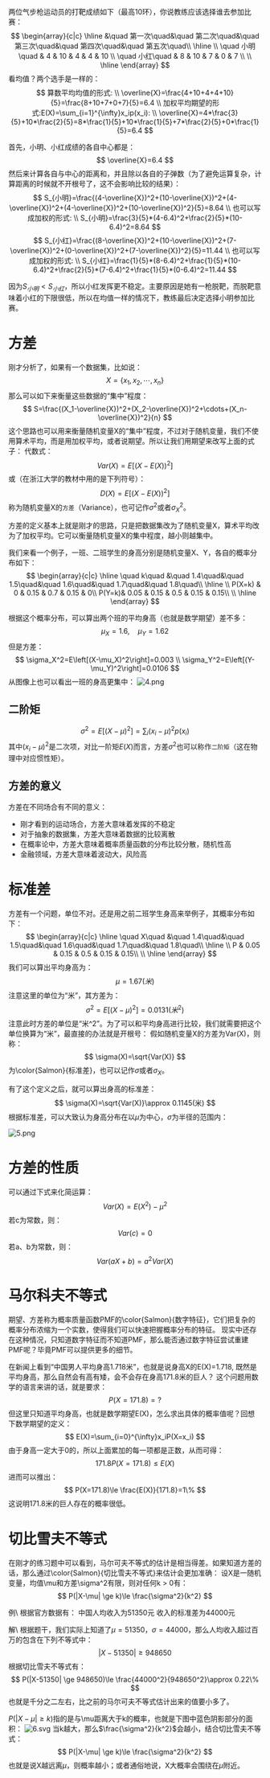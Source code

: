 两位气步枪运动员的打靶成绩如下（最高10环），你说教练应该选择谁去参加比赛：
$$
\begin{array}{c|c}
    \hline
    &\quad 第一次\quad&\quad 第二次\quad&\quad 第三次\quad&\quad 第四次\quad&\quad 第五次\quad\\
    \hline
    \\
    \quad 小明\quad & 4 & 10 & 4 & 4 & 10 \\
    \quad 小红\quad & 8 & 10 & 7 & 0 & 7 \\
    \\
    \hline
\end{array}
$$
看均值？两个选手是一样的：
$$
算数平均均值的形式: \\
\overline{X}=\frac{4+10+4+4+10}{5}=\frac{8+10+7+0+7}{5}=6.4 \\
加权平均期望的形式:E(X)=\sum_{i=1}^{\infty}x_ip(x_i):  \\
\overline{X}=4*\frac{3}{5}+10*\frac{2}{5}=8*\frac{1}{5}+10*\frac{1}{5}+7*\frac{2}{5}+0*\frac{1}{5}=6.4
$$


首先，小明、小红成绩的各自中心都是：
$$
\overline{X}=6.4
$$
然后来计算各自与中心的距离和，并且除以各自的子弹数（为了避免运算复杂，计算距离的时候就不开根号了，这不会影响比较的结果）：
$$
S_{小明}=\frac{(4-\overline{X})^2+(10-\overline{X})^2+(4-\overline{X})^2+(4-\overline{X})^2+(10-\overline{X})^2}{5}=8.64  \\
也可以写成加权的形式: \\
S_{小明}=\frac{3}{5}*(4-6.4)^2+\frac{2}{5}*(10-6.4)^2=8.64
$$
$$
S_{小红}=\frac{(8-\overline{X})^2+(10-\overline{X})^2+(7-\overline{X})^2+(0-\overline{X})^2+(7-\overline{X})^2}{5}=11.44  \\
也可以写成加权的形式: \\
S_{小红}=\frac{1}{5}*(8-6.4)^2+\frac{1}{5}*(10-6.4)^2+\frac{2}{5}*(7-6.4)^2+\frac{1}{5}*(0-6.4)^2=11.44
$$

因为$S_{小明} < S_{小红}$，所以小红发挥更不稳定。主要原因是她有一枪脱靶，而脱靶意味着小红的下限很低，所以在均值一样的情况下，教练最后决定选择小明参加比赛。


# 方差
刚才分析了，如果有一个数据集，比如说：
$$
X=\{x_1,x_2,\cdots,x_n\}
$$
那么可以如下来衡量这些数据的“集中”程度：
$$
S=\frac{(X_1-\overline{X})^2+(X_2-\overline{X})^2+\cdots+(X_n-\overline{X})^2}{n}
$$
这个思路也可以用来衡量随机变量X的“集中”程度，不过对于随机变量，我们不使用算术平均，而是用加权平均，或者说期望。所以让我们用期望来改写上面的式子：
代数式：
$$
Var(X)=E\left[\Big(X-E(X)\Big)^2\right]
$$
或（在浙江大学的教材中用的是下列符号）：
$$
D(X)=E\left[\Big(X-E(X)\Big)^2\right]
$$
称为随机变量X的`方差`（Variance），也可记作$\sigma^2$或者$\sigma_X^2$。

方差的定义基本上就是刚才的思路，只是把数据集改为了随机变量X，算术平均改为了加权平均。它可以衡量随机变量X的集中程度，越小则越集中。

我们来看一个例子，一班、二班学生的身高分别是随机变量X、Y，各自的概率分布如下：
$$
\begin{array}{c|c}
    \hline
    \quad k\quad &\quad 1.4\quad&\quad 1.5\quad&\quad 1.6\quad&\quad 1.7\quad&\quad 1.8\quad\\
    \hline
    \\
    P(X=k) & 0 & 0.15 & 0.7 & 0.15 & 0\\
    P(Y=k)& 0.05 & 0.15 & 0.5 & 0.15 & 0.15\\
    \\
    \hline
\end{array}
$$

根据这个概率分布，可以算出两个班的平均身高（也就是数学期望）差不多：
$$
\mu_X=1.6,\quad \mu_Y=1.62
$$
但是方差：
$$
\sigma_X^2=E\left[(X-\mu_X)^2\right]=0.003  \\
\sigma_Y^2=E\left[(Y-\mu_Y)^2\right]=0.0106
$$
从图像上也可以看出一班的身高更集中：
![4.png](4.png)
## 二阶矩
$$
\sigma^2=E\left[(X-\mu)^2\right]=\sum_{i}(x_i-\mu)^2p(x_i)
$$
其中$(x_i-\mu)^2$是二次项，对比一阶矩$E(X)$而言，方差$\sigma^2$也可以称作`二阶矩`（这在物理中对应惯性矩）。

## 方差的意义
方差在不同场合有不同的意义：
- 刚才看到的运动场合，方差大意味着发挥的不稳定
- 对于抽象的数据集，方差大意味着数据的比较离散
- 在概率论中，方差大意味着概率质量函数的分布比较分散，随机性高
- 金融领域，方差大意味着波动大，风险高


# 标准差
方差有一个问题，单位不对。还是用之前二班学生身高来举例子，其概率分布如下：
$$
\begin{array}{c|c}
    \hline
    \quad X\quad &\quad 1.4\quad&\quad 1.5\quad&\quad 1.6\quad&\quad 1.7\quad&\quad 1.8\quad\\
    \hline
    \\
    P & 0.05 & 0.15 & 0.5 & 0.15 & 0.15\\
    \\
    \hline
\end{array}
$$
我们可以算出平均身高为：
$$
\mu=1.67(米)
$$
注意这里的单位为“米”，其方差为：
$$
\sigma^2=E\left[\Big(X-\mu\Big)^2\right]=0.0131(米^2)
$$
注意此时方差的单位是“米^2”。为了可以和平均身高进行比较，我们就需要把这个单位换算为“米”，最直接的办法就是开根号：
假如随机变量X的方差为Var(X)，则称：
$$
\sigma(X)=\sqrt{Var(X)}
$$
为\color{Salmon}{标准差}，也可以记作$\sigma$或者$\sigma_X$。

有了这个定义之后，就可以算出身高的标准差：
$$
\sigma(X)=\sqrt{Var(X)}\approx 0.1145(米)
$$
根据标准差，可以大致认为身高分布在以$\mu$为中心，$\sigma$为半径的范围内：

![5.png](5.png)

# 方差的性质
可以通过下式来化简运算：
$$
Var(X)=E\left(X^2\right)-\mu^2
$$
若c为常数，则：
$$
Var(c)=0
$$
若a、b为常数，则：
$$
Var(aX+b)=a^2Var(X)
$$

# 马尔科夫不等式
期望、方差称为概率质量函数PMF的\color{Salmon}{数字特征}，它们把复杂的概率分布浓缩为一个实数，使得我们可以快速把握概率分布的特征。
现实中还存在这种情况，只知道数字特征而不知道PMF，那么能否通过数字特征尝试重建PMF呢？毕竟PMF可以提供更多的细节。

在新闻上看到“中国男人平均身高1.718米”，也就是说身高X的E(X)=1.718, 既然是平均身高，那么自然会有高有矮，会不会存在身高171.8米的巨人？
这个问题用数学的语言来讲的话，就是要求：
$$
P(X=171.8)=?
$$
但这里只知道平均身高，也就是数学期望E(X)，怎么求出具体的概率值呢？回想下数学期望的定义：
$$
E(X)=\sum_{i=0}^{\infty}x_iP(X=x_i)
$$
由于身高一定大于0的，所以上面累加的每一项都是正数，从而可得：
$$
171.8 P(X=171.8)\le E(X)
$$
进而可以推出：
$$
P(X=171.8)\le \frac{E(X)}{171.8}=1\%
$$
这说明171.8米的巨人存在的概率很低。

# 切比雪夫不等式
在刚才的练习题中可以看到，马尔可夫不等式的估计是相当得差。如果知道方差的话，那么通过\color{Salmon}{切比雪夫不等式}来估计会更加准确：
设X是一随机变量，均值\mu和方差\sigma^2有限，则对任何k > 0有：
$$
P(|X-\mu| \ge k)\le \frac{\sigma^2}{k^2}
$$

例\ 根据官方数据有：
中国人均收入为51350元
收入的标准差为44000元

解\ 根据题干，我们实际上知道了$\mu=51350$，$\sigma=44000$，那么人均收入超过百万的包含在下列不等式中：
$$
|X-51350| \ge 948650
$$
根据切比雪夫不等式有：
$$
P(|X-51350| \ge 948650)\le \frac{44000^2}{948650^2}\approx 0.22\%
$$
也就是千分之二左右，比之前的马尔可夫不等式估计出来的值要小多了。

$P(|X-\mu| \ge k)$指的是与\mu距离大于k的概率，也就是下图中蓝色阴影部分的面积：
![6.svg](6.svg)
当k越大，那么$\frac{\sigma^2}{k^2}$会越小，结合切比雪夫不等式：
$$
P(|X-\mu| \ge k)\le \frac{\sigma^2}{k^2}
$$
也就是说X越远离$\mu$，则概率越小；或者通俗地说，X大概率会围绕在$\mu$附近。